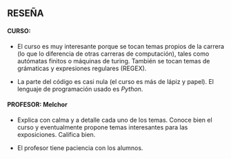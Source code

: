 ## RESEÑA 

#### CURSO:
- El curso es muy interesante porque se tocan temas propios de la carrera (lo que lo diferencia de otras carreras de computación), tales como autómatas finitos o máquinas de turing. También se tocan temas de grámaticas y expresiones regulares (REGEX).

- La parte del código es casi nula (el curso es más de lápiz y papel). El lenguaje de programación usado es *Python*.

#### PROFESOR: Melchor
- Explica con calma y a detalle cada uno de los temas. Conoce bien el curso y eventualmente propone temas interesantes para las exposiciones. Califica bien.

- El profesor tiene paciencia con los alumnos.



